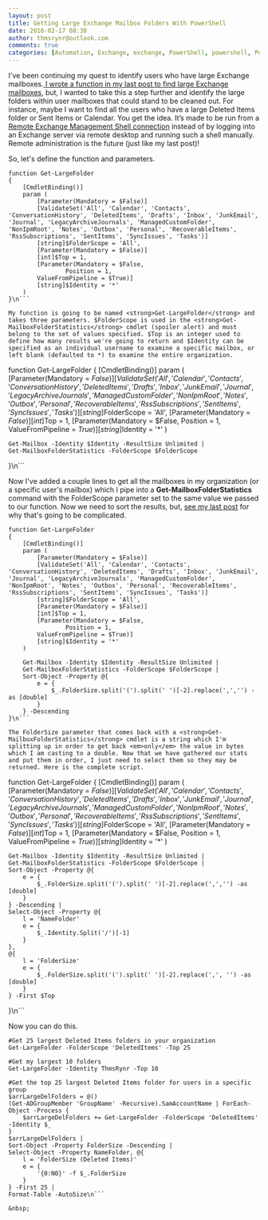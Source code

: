 ```yaml
---
layout: post
title: Getting Large Exchange Mailbox Folders With PowerShell
date: 2016-02-17 08:30
author: thmsrynr@outlook.com
comments: true
categories: [Automation, Exchange, exchange, PowerShell, powershell, PowerShell ISE, powershell ise, storage]
---
```

I've been continuing my quest to identify users who have large Exchange mailboxes.<a href="http://www.workingsysadmin.com/getting-your-organizations-largest-exchange-mailboxes-with-powershell/" target="_blank"> I wrote a function in my last post to find large Exchange mailboxes</a>, but, I wanted to take this a step further and identify the large folders within user mailboxes that could stand to be cleaned out. For instance, maybe I want to find all the users who have a large Deleted Items folder or Sent Items or Calendar. You get the idea. It’s made to be run from a <a href="http://www.workingsysadmin.com/opening-a-remote-exchange-management-shell/" target="_blank">Remote Exchange Management Shell connection</a> instead of by logging into an Exchange server via remote desktop and running such a shell manually. Remote administration is the future (just like my last post)!

So, let's define the function and parameters.

```
function Get-LargeFolder 
{
    [CmdletBinding()]
    param (
        [Parameter(Mandatory = $False)]
        [ValidateSet('All', 'Calendar', 'Contacts', 'ConversationHistory', 'DeletedItems', 'Drafts', 'Inbox', 'JunkEmail', 'Journal', 'LegacyArchiveJournals', 'ManagedCustomFolder', 'NonIpmRoot', 'Notes', 'Outbox', 'Personal', 'RecoverableItems', 'RssSubscriptions', 'SentItems', 'SyncIssues', 'Tasks')]
        [string]$FolderScope = 'All',
        [Parameter(Mandatory = $False)]
        [int]$Top = 1,
        [Parameter(Mandatory = $False,
                Position = 1,
        ValueFromPipeline = $True)]
        [string]$Identity = '*'
    )
}\n```

My function is going to be named <strong>Get-LargeFolder</strong> and takes three parameters. $FolderScope is used in the <strong>Get-MailboxFolderStatistics</strong> cmdlet (spoiler alert) and must belong to the set of values specified. $Top is an integer used to define how many results we're going to return and $Identity can be specified as an individual username to examine a specific mailbox, or left blank (defaulted to *) to examine the entire organization.

```
function Get-LargeFolder 
{
    [CmdletBinding()]
    param (
        [Parameter(Mandatory = $False)]
        [ValidateSet('All', 'Calendar', 'Contacts', 'ConversationHistory', 'DeletedItems', 'Drafts', 'Inbox', 'JunkEmail', 'Journal', 'LegacyArchiveJournals', 'ManagedCustomFolder', 'NonIpmRoot', 'Notes', 'Outbox', 'Personal', 'RecoverableItems', 'RssSubscriptions', 'SentItems', 'SyncIssues', 'Tasks')]
        [string]$FolderScope = 'All',
        [Parameter(Mandatory = $False)]
        [int]$Top = 1,
        [Parameter(Mandatory = $False,
                Position = 1,
        ValueFromPipeline = $True)]
        [string]$Identity = '*'
    )

    Get-Mailbox -Identity $Identity -ResultSize Unlimited |
    Get-MailboxFolderStatistics -FolderScope $FolderScope 
}\n```

Now I've added a couple lines to get all the mailboxes in my organization (or a specific user's mailbox) which I pipe into a <strong>Get-MailboxFolderStatistics</strong> command with the FolderScope parameter set to the same value we passed to our function. Now we need to sort the results, but, <a href="http://www.workingsysadmin.com/getting-your-organizations-largest-exchange-mailboxes-with-powershell/" target="_blank">see my last post</a> for why that's going to be complicated.

```
function Get-LargeFolder 
{
    [CmdletBinding()]
    param (
        [Parameter(Mandatory = $False)]
        [ValidateSet('All', 'Calendar', 'Contacts', 'ConversationHistory', 'DeletedItems', 'Drafts', 'Inbox', 'JunkEmail', 'Journal', 'LegacyArchiveJournals', 'ManagedCustomFolder', 'NonIpmRoot', 'Notes', 'Outbox', 'Personal', 'RecoverableItems', 'RssSubscriptions', 'SentItems', 'SyncIssues', 'Tasks')]
        [string]$FolderScope = 'All',
        [Parameter(Mandatory = $False)]
        [int]$Top = 1,
        [Parameter(Mandatory = $False,
                Position = 1,
        ValueFromPipeline = $True)]
        [string]$Identity = '*'
    )

    Get-Mailbox -Identity $Identity -ResultSize Unlimited |
    Get-MailboxFolderStatistics -FolderScope $FolderScope |
    Sort-Object -Property @{
        e = {
            $_.FolderSize.split('(').split(' ')[-2].replace(',','') -as [double]
        }
    } -Descending 
}\n```

The FolderSize parameter that comes back with a <strong>Get-MailboxFolderStatistics</strong> cmdlet is a string which I'm splitting up in order to get back <em>only</em> the value in bytes which I am casting to a double. Now that we have gathered our stats and put them in order, I just need to select them so they may be returned. Here is the complete script.

```
function Get-LargeFolder 
{
    [CmdletBinding()]
    param (
        [Parameter(Mandatory = $False)]
        [ValidateSet('All', 'Calendar', 'Contacts', 'ConversationHistory', 'DeletedItems', 'Drafts', 'Inbox', 'JunkEmail', 'Journal', 'LegacyArchiveJournals', 'ManagedCustomFolder', 'NonIpmRoot', 'Notes', 'Outbox', 'Personal', 'RecoverableItems', 'RssSubscriptions', 'SentItems', 'SyncIssues', 'Tasks')]
        [string]$FolderScope = 'All',
        [Parameter(Mandatory = $False)]
        [int]$Top = 1,
        [Parameter(Mandatory = $False,
                Position = 1,
        ValueFromPipeline = $True)]
        [string]$Identity = '*'
    )

    Get-Mailbox -Identity $Identity -ResultSize Unlimited |
    Get-MailboxFolderStatistics -FolderScope $FolderScope |
    Sort-Object -Property @{
        e = {
            $_.FolderSize.split('(').split(' ')[-2].replace(',','') -as [double]
        }
    } -Descending |
    Select-Object -Property @{
        l = 'NameFolder'
        e = {
            $_.Identity.Split('/')[-1]
        }
    }, 
    @{
        l = 'FolderSize'
        e = {
            $_.FolderSize.split('(').split(' ')[-2].replace(',', '') -as [double]
        }
    } -First $Top
}\n```

Now you can do this.

```
#Get 25 largest Deleted Items folders in your organization
Get-LargeFolder -FolderScope 'DeletedItems' -Top 25

#Get my largest 10 folders
Get-LargeFolder -Identity ThmsRynr -Top 10

#Get the top 25 largest Deleted Items folder for users in a specific group
$arrLargeDelFolders = @()
(Get-ADGroupMember 'GroupName' -Recursive).SamAccountName | ForEach-Object -Process {
    $arrLargeDelFolders += Get-LargeFolder -FolderScope 'DeletedItems' -Identity $_ 
}
$arrLargeDelFolders |
Sort-Object -Property FolderSize -Descending |
Select-Object -Property NameFolder, @{
    l = 'FolderSize (Deleted Items)'
    e = {
        '{0:N0}' -f $_.FolderSize
    }
} -First 25 |
Format-Table -AutoSize\n```

&nbsp;
